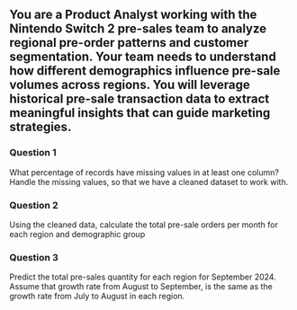 ## You are a Product Analyst working with the Nintendo Switch 2 pre-sales team to analyze regional pre-order patterns and customer segmentation. Your team needs to understand how different demographics influence pre-sale volumes across regions. You will leverage historical pre-sale transaction data to extract meaningful insights that can guide marketing strategies.

### Question 1

What percentage of records have missing values in at least one column? Handle the missing values, so
that we have a cleaned dataset to work with.

### Question 2

Using the cleaned data, calculate the total pre-sale orders per month for each region and demographic group

### Question 3

Predict the total pre-sales quantity for each region for September 2024. Assume that growth rate from
August to September, is the same as the growth rate from July to August in each region.
